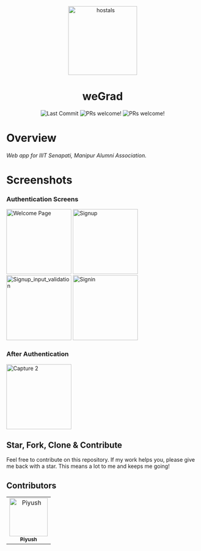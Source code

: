 <p align="center">
<img
		width="180"
		alt="hostals"
		src="https://i.ibb.co/jrgNTPF/header-logo.png">
</p>
<h1 align="center">
	weGrad
</h1>
<p align="center">
	<img alt="Last Commit" src="https://img.shields.io/github/last-commit/antixlive/hostals?style=flat-square">
    	<img alt="PRs welcome!" src="https://img.shields.io/badge/PRs-welcome-brightgreen.svg" />
	<img alt="PRs welcome!" src="https://img.shields.io/badge/Like it%3F-Star-brightgreen.svg" />
</p>

# Overview

<h5 style='font-weight:400'>
Web app for IIIT Senapati, Manipur Alumni Association.
</h5>

# Screenshots




### Authentication Screens

<img
    width="170"
    alt="Welcome Page"
    src="https://i.ibb.co/68FfK7m/wegrad-iiitm-netlify-app-i-Phone-6-7-8-Plus-1.png"
/> <img
    width="170"
    alt="Signup"
    src="https://i.ibb.co/Czh7FX6/wegrad-iiitm-netlify-app-i-Phone-SE-1.png"
/> <img
    width="170"
    alt="Signup_input_validation"
    src="https://i.ibb.co/m9NzpWf/wegrad-iiitm-netlify-app-i-Phone-SE-2-1.png"
/> <img
    width="170"
    alt="Signin"
    src="https://i.ibb.co/bg5q4Zj/wegrad-iiitm-netlify-app-i-Phone-SE-3-1.png"
/>


### After Authentication

<img
    width="170"
    alt="Capture 2"
    src="https://i.ibb.co/23WyrHq/Screenshot-2022-02-10-09-42-06-73-61d79088e1bd2ba5c60fa2dd5f508164.jpg"
/>


## Star, Fork, Clone & Contribute

Feel free to contribute on this repository. If my work helps you, please give me back with a star. This means a lot to me and keeps me going!

## Contributors


<table>
  <tr>
<td align="center"><a href="https://github.com/antiXlive"><img src="https://avatars.githubusercontent.com/u/61020935?v=4" width="100px;" alt="Piyush"/><br /><sub><b>Piyush</b></sub></a><br /></td>
  </tr>
</table>
